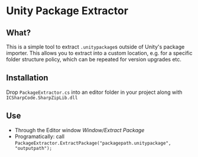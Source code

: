 # Unity Package Extractor

## What?

This is a simple tool to extract `.unitypackage`s outside of Unity's package importer. This allows you to extract into a custom location, e.g. for a specific folder structure policy, which can be repeated for version upgrades etc.

## Installation

Drop `PackageExtractor.cs` into an editor folder in your project along with `ICSharpCode.SharpZipLib.dll`

## Use

* Through the Editor window *Window/Extract Package*
* Programatically: call `PackageExtractor.ExtractPackage("packagepath.unitypackage", "outputpath");`
